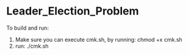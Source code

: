 # Leader_Election_Problem

To build and run:

1) Make sure you can execute cmk.sh, by running: chmod +x cmk.sh
2) run: ./cmk.sh
